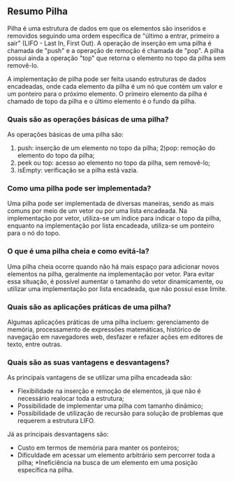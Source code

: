 ## Resumo Pilha

Pilha é uma estrutura de dados em que os elementos são inseridos e removidos seguindo uma ordem específica de "último a entrar, primeiro a sair" (LIFO - Last In, First Out). A operação de inserção em uma pilha é chamada de "push" e a operação de remoção é chamada de "pop". A pilha possui ainda a operação "top" que retorna o elemento no topo da pilha sem removê-lo.

A implementação de pilha pode ser feita usando estruturas de dados encadeadas, onde cada elemento da pilha é um nó que contém um valor e um ponteiro para o próximo elemento. O primeiro elemento da pilha é chamado de topo da pilha e o último elemento é o fundo da pilha.

### Quais são as operações básicas de uma pilha?
As operações básicas de uma pilha são:

1) push: inserção de um elemento no topo da pilha;
2)pop: remoção do elemento do topo da pilha;
3) peek ou top: acesso ao elemento no topo da pilha, sem removê-lo;
4) isEmpty: verificação se a pilha está vazia.


### Como uma pilha pode ser implementada?
Uma pilha pode ser implementada de diversas maneiras, sendo as mais comuns por meio de um vetor ou por uma lista encadeada. Na implementação por vetor, utiliza-se um índice para indicar o topo da pilha, enquanto na implementação por lista encadeada, utiliza-se um ponteiro para o nó do topo.


### O que é uma pilha cheia e como evitá-la?
Uma pilha cheia ocorre quando não há mais espaço para adicionar novos elementos na pilha, geralmente na implementação por vetor. Para evitar essa situação, é possível aumentar o tamanho do vetor dinamicamente, ou utilizar uma implementação por lista encadeada, que não possui esse limite.

### Quais são as aplicações práticas de uma pilha?
Algumas aplicações práticas de uma pilha incluem: gerenciamento de memória, processamento de expressões matemáticas, histórico de navegação em navegadores web, desfazer e refazer ações em editores de texto, entre outras.

### Quais são as suas vantagens e desvantagens?
As principais vantagens de se utilizar uma pilha encadeada são:

* Flexibilidade na inserção e remoção de elementos, já que não é necessário realocar toda a estrutura;
* Possibilidade de implementar uma pilha com tamanho dinâmico;
* Possibilidade de utilização de recursão para solução de problemas que requerem a estrutura LIFO.


Já as principais desvantagens são:

* Custo em termos de memória para manter os ponteiros;
* Dificuldade em acessar um elemento arbitrário sem percorrer toda a pilha;
*Ineficiência na busca de um elemento em uma posição específica na pilha.








